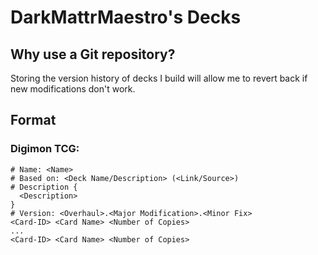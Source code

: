 # DarkMattrMaestro's Decks

## Why use a Git repository?

Storing the version history of decks I build will allow me to revert back if new modifications don't work.

## Format
### Digimon TCG:
```
# Name: <Name>
# Based on: <Deck Name/Description> (<Link/Source>)
# Description {
  <Description>
}
# Version: <Overhaul>.<Major Modification>.<Minor Fix>
<Card-ID> <Card Name> <Number of Copies>
...
<Card-ID> <Card Name> <Number of Copies>
```
